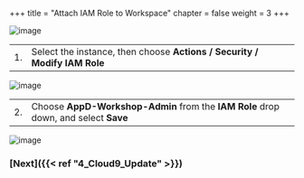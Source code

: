 +++
title = "Attach IAM Role to Workspace"
chapter = false
weight = 3
+++

![image](/images/30_Workshop_Setup/ad_team_tech_lead.png)

<table class="table-with-numbers-and-wrapped-text">
   <tr class="main-row">
      <td class="med-number-bold">1.</td>
      <td class="sm-text">Select the instance, then choose <strong>Actions / Security / Modify IAM Role</strong></td>
   </tr>
</table>

![image](/images/30_Workshop_Setup/iam_attach_role_01.png)

<table class="table-with-numbers-and-wrapped-text">
   <tr class="main-row">
      <td class="med-number-bold">2.</td>
      <td class="sm-text">Choose <strong>AppD-Workshop-Admin</strong> from the <strong>IAM Role</strong> drop down, and select <strong>Save</strong></td>
   </tr>
</table>

![image](/images/30_Workshop_Setup/iam_attach_role_02.png)

### [**Next**]({{< ref "4_Cloud9_Update" >}}) <span style="color: #3e3071;"><i class='fas fa-cog fa-sm fa-spin'></i></span>
